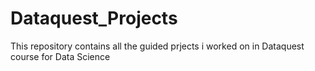 # Dataquest_Projects
 This repository contains all the guided prjects i worked on in Dataquest course for Data Science
